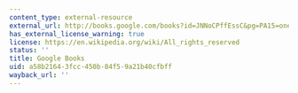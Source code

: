 ```yaml
---
content_type: external-resource
external_url: http://books.google.com/books?id=JNNoCPffEssC&pg=PA15=onepage
has_external_license_warning: true
license: https://en.wikipedia.org/wiki/All_rights_reserved
status: ''
title: Google Books
uid: a58b2164-3fcc-450b-84f5-9a21b40cfbff
wayback_url: ''
---
```

